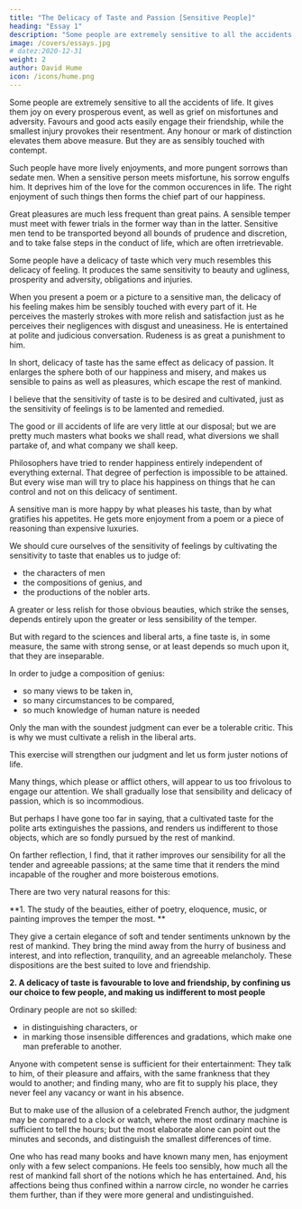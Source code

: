 ```yaml
---
title: "The Delicacy of Taste and Passion [Sensitive People]"
heading: "Essay 1"
description: "Some people are extremely sensitive to all the accidents of life. It gives them joy on every prosperous event, as well as grief on misfortunes and adversity"
image: /covers/essays.jpg
# datez:2020-12-31
weight: 2
author: David Hume
icon: /icons/hume.png
--- 
```



Some people are extremely sensitive to all the accidents of life. It gives them joy on every prosperous event, as well as grief on misfortunes and adversity. Favours and good acts easily engage their friendship, while the smallest injury provokes their resentment. Any honour or mark of distinction elevates them above measure. But they are as sensibly touched with contempt.

Such people have more lively enjoyments, and more pungent sorrows than sedate men. When a sensitive person meets misfortune, his sorrow engulfs him. It deprives him of the love for the common occurences in life. The right enjoyment of such things then forms the chief part of our happiness.
<!-- When everything is balanced and each person mastered himself, everyone would not want to be rather be of the latter character,  of his own disposition. -->
<!-- We cannot tell our future. --> 

Great pleasures are much less frequent than great pains. A sensible temper must meet with fewer trials in the former way than in the latter. Sensitive men tend to be transported beyond all bounds of prudence and discretion, and to take false steps in the conduct of life, which are often irretrievable.

Some people have a delicacy of taste which very much resembles this delicacy of feeling. It produces the same sensitivity to beauty and ugliness, prosperity and adversity, obligations and injuries. 

When you present a poem or a picture to a sensitive man, the delicacy of his feeling makes him be sensibly touched with every part of it. He perceives the masterly strokes with more relish and satisfaction just as he perceives their negligences with disgust and uneasiness. He is entertained at polite and judicious conversation. Rudeness is as great a punishment to him. 

In short, delicacy of taste has the same effect as delicacy of passion. It enlarges the sphere both of our happiness and misery, and makes us sensible to pains as well as pleasures, which escape the rest of mankind.

I believe that the sensitivity of taste is to be desired and cultivated, just as the sensitivity of feelings is to be lamented and remedied. 

The good or ill accidents of life are very little at our disposal; but we are pretty much masters what books we shall read, what diversions we shall partake of, and what company we shall keep. 

Philosophers have tried to render happiness entirely independent of everything external. That degree of perfection is impossible to be attained. But every wise man will try to place his happiness on things that he can control and not on this delicacy of sentiment. 

A sensitive man is more happy by what pleases his taste, than by what gratifies his appetites. He gets more enjoyment from a poem or a piece of reasoning than expensive luxuries.

<!-- Whatever connection there may be originally between these two species of delicacy, I am persuaded, that nothing is so proper to cure us of this delicacy of passion, as the cultivating of that higher and more refined taste, which  -->

We should cure ourselves of the sensitivity of feelings by cultivating the sensitivity to taste that enables us to judge of:
- the characters of men
- the compositions of genius, and
- the productions of the nobler arts.

A greater or less relish for those obvious beauties, which strike the senses, depends entirely upon the greater or less sensibility of the temper.

But with regard to the sciences and liberal arts, a fine taste is, in some measure, the same with strong sense, or at least depends so much upon it, that they are inseparable. 

In order to judge a composition of genius:
- so many views to be taken in,
- so many circumstances to be compared,
- so much knowledge of human nature is needed

Only the man with the soundest judgment can ever be a tolerable critic. This is why we must cultivate a relish in the liberal arts. 

This exercise will strengthen our judgment and let us form juster notions of life. 

Many things, which please or afflict others, will appear to us too frivolous to engage our attention. We shall gradually lose that sensibility and delicacy of passion, which is so incommodious.

But perhaps I have gone too far in saying, that a cultivated taste for the polite arts extinguishes the passions, and renders us indifferent to those objects, which are so fondly pursued by the rest of mankind. 

On farther reflection, I find, that it rather improves our sensibility for all the tender and agreeable passions; at the same time that it renders the mind incapable of the rougher and more boisterous emotions.

<!-- Ingenuas didicisse fideliter artes, Emollit mores, nec sinit esse feros. -->

There are two very natural reasons for this:

**1. The study of the beauties, either of poetry, eloquence, music, or painting improves the temper the most. **

They give a certain elegance of soft and tender sentiments unknown by the rest of mankind. They bring the mind away from the hurry of business and interest, and into reflection, tranquility, and an agreeable melancholy. These dispositions are the best suited to love and friendship.

**2. A delicacy of taste is favourable to love and friendship, by confining us our choice to few people, and making us indifferent to most people**

Ordinary people are not so skilled:
- in distinguishing characters, or
- in marking those insensible differences and gradations, which make one man preferable to another.

Anyone with competent sense is sufficient for their entertainment: They talk to him, of their pleasure and affairs, with the same frankness that they would to another; and finding many, who are fit to supply his place, they never feel any vacancy or want in his absence.

But to make use of the allusion of a celebrated French author, the judgment may be compared to a clock or watch, where the most ordinary machine is sufficient to tell the hours; but the most elaborate alone can point out the minutes and seconds, and distinguish the smallest differences of time.

One who has read many books and have known many men, has enjoyment only with a few select companions. He feels too sensibly, how much all the rest of mankind fall short of the notions which he has entertained. And, his affections being thus confined within a narrow circle, no wonder he carries them further, than if they were more general and undistinguished.

<!-- The gaiety and frolic of a bottle companion improves with him into a solid friendship: And the ardours of a youthful appetite become an elegant passion. -->
